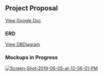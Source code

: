 <a href="https://photos.google.com/photo/AF1QipP6akOhcLMjSkkiOj0OeV54OulUxSOU6AB7-xUG" alt="i-Feel-Branding-08" border="0"></a>

## Project Proposal

[View Google Doc](https://docs.google.com/document/d/1hx2exdDvMSnio_MYhV2RXHVlyCpPb_XdiCsZ8tdegUA/edit#)

### ERD

[View DBDiagram](https://dbdiagram.io/d/5cf7d48209a99609d6145183)


### Mockups in Progress
<a href="https://ibb.co/pPSBtDG"><img src="https://i.ibb.co/7zqdwc8/Screen-Shot-2019-06-05-at-12-56-01-PM.png" alt="Screen-Shot-2019-06-05-at-12-56-01-PM" border="0"></a>
